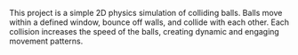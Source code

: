 This project is a simple 2D physics simulation of colliding balls. Balls move within a defined window, bounce off walls, and collide with each other. Each collision increases the speed of the balls, creating dynamic and engaging movement patterns.
